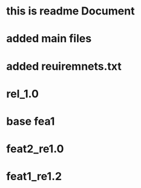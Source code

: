 # this is readme Document
# added main files

# added reuiremnets.txt
# rel_1.0
# base fea1
# feat2_re1.0

# feat1_re1.2